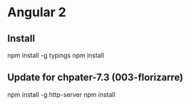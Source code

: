 # Angular 2

## Install

npm install -g typings
npm install

## Update for chpater-7.3 (003-florizarre)

npm install -g http-server
npm install
